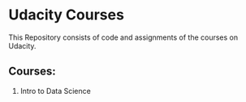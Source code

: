 # Udacity Courses

This Repository consists of code and assignments of the courses on Udacity.


## Courses:
1. Intro to Data Science 
